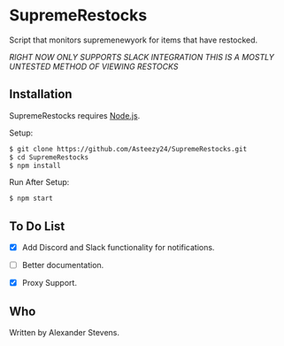 # SupremeRestocks
Script that monitors supremenewyork for items that have restocked.

*RIGHT NOW ONLY SUPPORTS SLACK INTEGRATION*
*THIS IS A MOSTLY UNTESTED METHOD OF VIEWING RESTOCKS*

## Installation

SupremeRestocks requires [Node.js](http://nodejs.org/).

Setup:

```sh
$ git clone https://github.com/Asteezy24/SupremeRestocks.git
$ cd SupremeRestocks
$ npm install
```


Run After Setup:

```sh
$ npm start
```

## To Do List
- [X] Add Discord and Slack functionality for notifications.
- [ ] Better documentation.
- [X] Proxy Support.





## Who

Written by Alexander Stevens.

